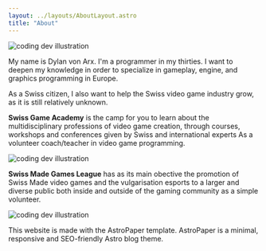 ```yaml
---
layout: ../layouts/AboutLayout.astro
title: "About"
---
```


<div>
  <img src="/assets/MyFace.jpg" class="sm:w-1/2 mx-auto" alt="coding dev illustration">
</div>

My name is Dylan von Arx. I'm a programmer in my thirties. I want to deepen my knowledge in order to specialize in gameplay, engine, and graphics programming in Europe. 

As a Swiss citizen, I also want to help the Swiss video game industry grow, as it is still relatively unknown.

<b>Swiss Game Academy</b> is the camp for you to learn about the multidisciplinary professions of video game creation, through courses, workshops and conferences given by Swiss and international experts As a volunteer coach/teacher in video game programming.
<div>
  <img src="/assets/SGA2022-27.webp" class="mx-auto" alt="coding dev illustration">
</div>

<b>Swiss Made Games League</b> has as its main obective the promotion of Swiss Made video games and the vulgarisation esports to a larger and diverse public both inside and outside of the gaming community as a simple volunteer.
<div>
  <img src="/assets/swissMade.jpg" class="mx-auto" alt="coding dev illustration">
</div>

This website is made with the AstroPaper template. AstroPaper is a minimal, responsive and SEO-friendly Astro blog theme.